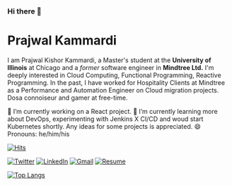 ### Hi there 👋

# Prajwal Kammardi

I am Prajwal Kishor Kammardi, a Master's student at the **University of Illinois** at Chicago and a *former* software engineer in **Mindtree Ltd.** I'm deeply interested in Cloud Computing, Functional Programming, Reactive Programming. In the past, I have worked for Hospitality Clients at Mindtree as a Performance and Automation Engineer on Cloud migration projects. Dosa connoiseur and gamer at free-time. 

🔭 I’m currently working on a React project. 
🌱 I’m currently learning more about DevOps, experimenting with Jenkins X CI/CD and woud start Kubernetes shortly. Any ideas for some projects is appreciated.
😄 Pronouns: he/him/his

[![Hits](https://hits.seeyoufarm.com/api/count/incr/badge.svg?url=https%3A%2F%2Fgithub.com%2Fprajwalkk&count_bg=%2379C83D&title_bg=%23555555&icon=&icon_color=%23E7E7E7&title=hits&edge_flat=false)](https://hits.seeyoufarm.com) <br />

[![Twitter](https://img.shields.io/badge/Twitter-1DA1F2?style=for-the-badge&logo=twitter&logoColor=white)](https://twitter.com/prajwalkk95)
[![LinkedIn](https://img.shields.io/badge/LinkedIn-0077B5?style=for-the-badge&logo=linkedin&logoColor=white)](https://linkedin.com/in/prajwalkkammardi)
[![Gmail](https://img.shields.io/badge/Gmail-D14836?style=for-the-badge&logo=gmail&logoColor=white)](mailto:prajwalkkammardi@gmail.com?subject=[Github])
[![Resume](https://img.shields.io/badge/RESUME-8CA1AF?style=for-the-badge&logo=Read-the-Docs&logoColor=white)](https://drive.google.com/file/d/1gnG7oeN9H-Ji_fhnDsahlX7H-_pACn7D/view?usp=sharing)

[![Top Langs](https://github-readme-stats.vercel.app/api/top-langs/?username=prajwalkk&langs_count=10&layout=compact&theme=dark)](https://github.com/anuraghazra/github-readme-stats)
<!--
**prajwalkk/prajwalkk** is a ✨ _special_ ✨ repository because its `README.md` (this file) appears on your GitHub profile.

Here are some ideas to get you started:

- 🔭 I’m currently working on ...
- 🌱 I’m currently learning ...
- 👯 I’m looking to collaborate on ...
- 🤔 I’m looking for help with ...
- 💬 Ask me about ...
- 📫 How to reach me: ...
- 😄 Pronouns: ...
- ⚡ Fun fact: ...
-->
